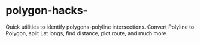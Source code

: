 # polygon-hacks-
Quick utilities to identify polygons-polyline intersections. Convert Polyline to Polygon, split Lat longs, find distance, plot route, and much more
